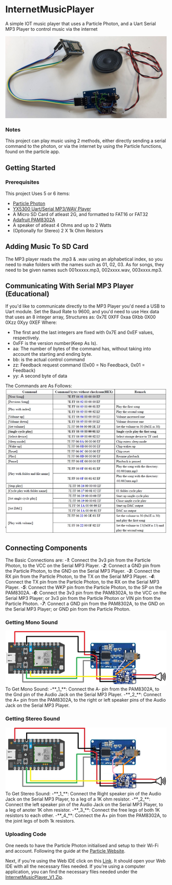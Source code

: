 # InternetMusicPlayer
A simple IOT music player that uses a Particle Photon, and a Uart Serial MP3 Player to control music via the internet

<img src="Images/FullSystem.jpg">

### Notes
This project can play music using 2 methods, either directly sending a serial command to the photon, 
or via the internet by using the Particle functions, found on the particle app.

## Getting Started
### Prerequisites
This project Uses 5 or 6 items:
- [Particle Photon](https://docs.particle.io/photon/)
- [YX5300 Uart/Serial MP3/WAV Player](https://www.dx.com/p/uart-control-serial-mp3-music-player-module-for-arduino-avr-arm-pic-blue-silver-2045959.html#.XxFjpG5FyUl)
- A Micro SD Card of atleast 2G, and formatted to FAT16 or FAT32
- [Adafruit PAM8302A](https://www.adafruit.com/product/2130)
- A speaker of atleast 4 Ohms and up to 2 Watts
- (Optionally for Stereo) 2 X 1k Ohm Reistors

## Adding Music To SD Card
The MP3 player reads the .mp3 & .wav using an alphabetical index, so you need to make folders with the
names such as 01, 02, 03. As for songs, they need to be given names such 001xxxxx.mp3, 002xxxx.wav, 003xxxx.mp3.

## Communicating With Serial MP3 Player (Educational)
If you'd like to communicate directly to the MP3 Player you'd need a USB to Uart module. Set the Baud Rate to 9600, and you'd need to use Hex data that uses an 8 integer array,
Structures as: 0x7E 0XFF 0xaa 0Xbb 0X00 0Xzz 0Xyy 0XEF
Where:
- The first and the last integers are fixed with 0x7E and 0xEF values, respectively.
- 0xFF is the version number(Keep As Is).
- aa: The number of bytes of the command has, without taking into account the starting and ending byte.
- bb: is the actual control command
- zz: Feedback request command (0x00 = No Feedback, 0x01 = Feedback)
- yy: A second byte of data

The Commands are As Follows:
<img src="Images/CommandCodes.jpg">

## Connecting Components
The Basic Connections are:
-**_1_**: Connect the 3v3 pin from the Particle Photon, to the VCC on the Serial MP3 Player.
-**_2_**: Connect a GND pin from the Particle Photon, to the GND on the Serial MP3 Player.
-**_3_**: Connect the RX pin from the Particle Photon, to the TX on the Serial MP3 Player.
-**_4_**: Connect the TX pin from the Particle Photon, to the RX on the Serial MP3 Player.
-**_5_**: Connect the WKP pin from the Particle Photon, to the SP on the PAM8302A.
-**_6_**: Connect the 3v3 pin from the PAM8302A, to the VCC on the Serial MP3 Player; or 3v3 pin from the Particle Photon or VIN pin from the Particle Photon.
-**_7_**: Connect a GND pin from the PAM8302A, to the GND on the Serial MP3 Player; or GND pin from the Particle Photon.

### Getting Mono Sound
<img src="Images/MonoSound.jpg">
To Get Mono Sound:
-**_1_**: Connect the A- pin from the PAM8302A, to the Gnd pin of the Audio Jack on the Serial MP3 Player.
-**_2_**: Connect the A+ pin from the PAM8302A, to the right or left speaker pins of the Audio Jack on the Serial MP3 Player.

### Getting Stereo Sound
<img src="Images/StereoSound.jpg">
To Get Stereo Sound:
-**_1_**: Connect the Right speaker pin of the Audio Jack on the Serial MP3 Player, to a leg of a 1K ohm resistor.
-**_2_**: Connect the left speaker pin of the Audio Jack on the Serial MP3 Player, to a leg of anoter 1K ohm resistor.
-**_3_**: Connect the free legs of both 1K resistors to each other.
-**_4_**: Connect the A+ pin from the PAM8302A, to the joint legs of both 1k resistors.

### Uploading Code
One needs to have the Particle Photon initialised and setup to their Wi-Fi and account. Following the guide at the [Particle Website](https://docs.particle.io/quickstart/photon/).

Next, if you're using the Web IDE click on this [Link](https://go.particle.io/shared_apps/5f1188c4fb925e0016ff4b22). It should open your Web IDE with all the necessary files needed.
If you're using a computer application, you can find the necessary files needed under the [InternetMusicPlayer_V1 Zip](https://github.com/saifsabban/InternetMusicPlayer/tree/master/InternetMusicPlayer_V1).
